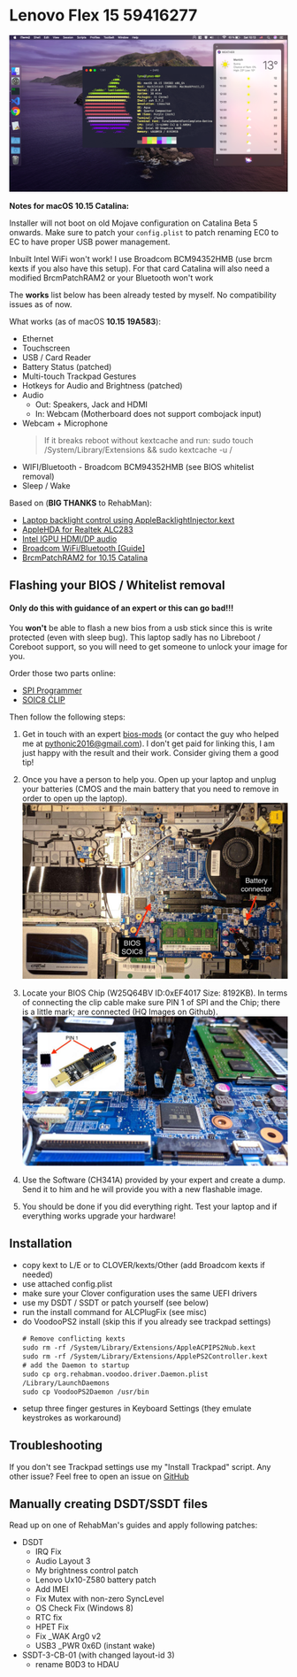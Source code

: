 # Lenovo Flex 15 59416277

![screenshot](misc/Images/screen.png)

**Notes for macOS 10.15 Catalina:**

Installer will not boot on old Mojave configuration on Catalina Beta 5 onwards. 
Make sure to patch your `config.plist` to patch renaming EC0 to EC to have proper USB power management.

Inbuilt Intel WiFi won't work! I use Broadcom BCM94352HMB (use brcm kexts if you also have this setup). For that card Catalina will also need a modified BrcmPatchRAM2 or your Bluetooth won't work

The **works** list below has been already tested by myself. No compatibility issues as of now.

What works (as of macOS **10.15 19A583**):

- Ethernet
- Touchscreen
- USB / Card Reader
- Battery Status (patched)
- Multi-touch Trackpad Gestures
- Hotkeys for Audio and Brightness (patched)
- Audio
  - Out: Speakers, Jack and HDMI
  - In: Webcam (Motherboard does not support combojack input)
- Webcam + Microphone
  > If it breaks reboot without kextcache and run: sudo touch /System/Library/Extensions && sudo kextcache -u /
- WIFI/Bluetooth - Broadcom BCM94352HMB (see BIOS whitelist removal)
- Sleep / Wake

Based on (**BIG THANKS** to RehabMan):

- [Laptop backlight control using AppleBacklightInjector.kext](https://www.tonymacx86.com/threads/guide-laptop-backlight-control-using-applebacklightinjector-kext.218222/)
- [AppleHDA for Realtek ALC283](https://www.tonymacx86.com/threads/solved-help-fixing-applehda-for-realtek-alc283.165181/page-4)
- [Intel IGPU HDMI/DP audio](https://www.tonymacx86.com/threads/guide-intel-igpu-hdmi-dp-audio-sandy-ivy-haswell-broadwell-skylake.189495/)
- [Broadcom WiFi/Bluetooth [Guide]](https://www.tonymacx86.com/threads/broadcom-wifi-bluetooth-guide.242423/#post-1664577)
- [BrcmPatchRAM2 for 10.15 Catalina](https://www.insanelymac.com/forum/topic/339175-brcmpatchram2-for-1015-catalina-broadcom-bluetooth-firmware-upload/)

## Flashing your BIOS / Whitelist removal

#### Only do this with guidance of an expert or this can go bad!!!

You **won't** be able to flash a new bios from a usb stick since this is write protected (even with sleep bug). This laptop sadly has no Libreboot / Coreboot support, so you will need to get someone to unlock your image for you.

Order those two parts online:

- [SPI Programmer](http://www.ebay.de/itm/25-SPI-Serie-24-EEPROM-CH341A-BIOS-Writer-Routing-LCD-Flash-USB-Programmierer-S7/282248666466?_trksid=p2047675.c100011.m1850&_trkparms=aid%3D222007%26algo%3DSIC.MBE%26ao%3D1%26asc%3D42849%26meid%3D01ae9da74f4f4c93a1270e4bf7c08b36%26pid%3D100011%26rk%3D1%26rkt%3D3%26sd%3D141466709787)
- [SOIC8 CLIP](http://www.ebay.de/itm/SOIC8-SOP8-Flash-Chip-IC-Test-Clips-Socket-Adpter-BIOS-24-25-93-Programmer-MF/182230151497?_trksid=p2047675.c100011.m1850&_trkparms=aid%3D222007%26algo%3DSIC.MBE%26ao%3D1%26asc%3D42849%26meid%3D01ae9da74f4f4c93a1270e4bf7c08b36%26pid%3D100011%26rk%3D2%26rkt%3D3%26sd%3D141466709787)

Then follow the following steps:

1. Get in touch with an expert [bios-mods](http://www.bios-mods.com) (or contact the guy who helped me at pythonic2016@gmail.com). I don't get paid for linking this, I am just happy with the result and their work. Consider giving them a good tip!

2. Once you have a person to help you. Open up your laptop and unplug your batteries (CMOS and the main battery that you need to remove in order to open up the laptop).
   ![mobo](misc/Images/lenovomod1.jpg)
3. Locate your BIOS Chip (W25Q64BV ID:0xEF4017 Size: 8192KB). In terms of connecting the clip cable make sure PIN 1 of SPI and the Chip; there is a little mark; are connected (HQ Images on Github).
   ![mobo2](misc/Images/lenovomod2.jpg)

4. Use the Software (CH341A) provided by your expert and create a dump. Send it to him and he will provide you with a new flashable image.

5. You should be done if you did everything right. Test your laptop and if everything works upgrade your hardware!

## Installation

- copy kext to L/E or to CLOVER/kexts/Other (add Broadcom kexts if needed)
- use attached config.plist
- make sure your Clover configuration uses the same UEFI drivers
- use my DSDT / SSDT or patch yourself (see below)
- run the install command for ALCPlugFix (see misc)
- do VoodooPS2 install (skip this if you already see trackpad settings)
  ```
  # Remove conflicting kexts
  sudo rm -rf /System/Library/Extensions/AppleACPIPS2Nub.kext
  sudo rm -rf /System/Library/Extensions/ApplePS2Controller.kext
  # add the Daemon to startup
  sudo cp org.rehabman.voodoo.driver.Daemon.plist /Library/LaunchDaemons
  sudo cp VoodooPS2Daemon /usr/bin
  ```
- setup three finger gestures in Keyboard Settings (they emulate keystrokes as workaround)

## Troubleshooting

If you don't see Trackpad settings use my "Install Trackpad" script. Any other issue? Feel free to open an issue on [GitHub](https://github.com/impulse/Lenovo-Flex-15-Hackintosh)

## Manually creating DSDT/SSDT files

Read up on one of RehabMan's guides and apply following patches:

- DSDT
  - IRQ Fix
  - Audio Layout 3
  - My brightness control patch
  - Lenovo Ux10-Z580 battery patch
  - Add IMEI
  - Fix Mutex with non-zero SyncLevel
  - OS Check Fix (Windows 8)
  - RTC fix
  - HPET Fix
  - Fix \_WAK Arg0 v2
  - USB3 \_PWR 0x6D (instant wake)
- SSDT-3-CB-01 (with changed layout-id 3)
  - rename B0D3 to HDAU
